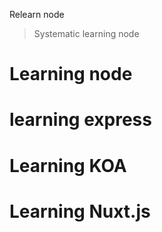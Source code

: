Relearn node
> Systematic learning node

# Learning node

# learning express

# Learning KOA

# Learning Nuxt.js